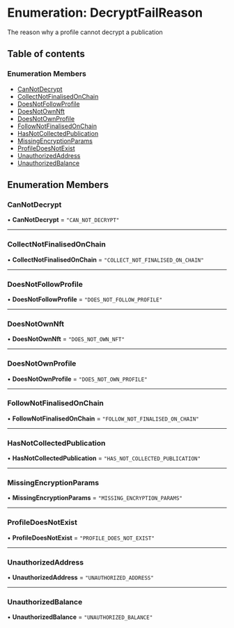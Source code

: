 # Enumeration: DecryptFailReason

The reason why a profile cannot decrypt a publication

## Table of contents

### Enumeration Members

- [CanNotDecrypt](DecryptFailReason.md#cannotdecrypt)
- [CollectNotFinalisedOnChain](DecryptFailReason.md#collectnotfinalisedonchain)
- [DoesNotFollowProfile](DecryptFailReason.md#doesnotfollowprofile)
- [DoesNotOwnNft](DecryptFailReason.md#doesnotownnft)
- [DoesNotOwnProfile](DecryptFailReason.md#doesnotownprofile)
- [FollowNotFinalisedOnChain](DecryptFailReason.md#follownotfinalisedonchain)
- [HasNotCollectedPublication](DecryptFailReason.md#hasnotcollectedpublication)
- [MissingEncryptionParams](DecryptFailReason.md#missingencryptionparams)
- [ProfileDoesNotExist](DecryptFailReason.md#profiledoesnotexist)
- [UnauthorizedAddress](DecryptFailReason.md#unauthorizedaddress)
- [UnauthorizedBalance](DecryptFailReason.md#unauthorizedbalance)

## Enumeration Members

### CanNotDecrypt

• **CanNotDecrypt** = ``"CAN_NOT_DECRYPT"``

___

### CollectNotFinalisedOnChain

• **CollectNotFinalisedOnChain** = ``"COLLECT_NOT_FINALISED_ON_CHAIN"``

___

### DoesNotFollowProfile

• **DoesNotFollowProfile** = ``"DOES_NOT_FOLLOW_PROFILE"``

___

### DoesNotOwnNft

• **DoesNotOwnNft** = ``"DOES_NOT_OWN_NFT"``

___

### DoesNotOwnProfile

• **DoesNotOwnProfile** = ``"DOES_NOT_OWN_PROFILE"``

___

### FollowNotFinalisedOnChain

• **FollowNotFinalisedOnChain** = ``"FOLLOW_NOT_FINALISED_ON_CHAIN"``

___

### HasNotCollectedPublication

• **HasNotCollectedPublication** = ``"HAS_NOT_COLLECTED_PUBLICATION"``

___

### MissingEncryptionParams

• **MissingEncryptionParams** = ``"MISSING_ENCRYPTION_PARAMS"``

___

### ProfileDoesNotExist

• **ProfileDoesNotExist** = ``"PROFILE_DOES_NOT_EXIST"``

___

### UnauthorizedAddress

• **UnauthorizedAddress** = ``"UNAUTHORIZED_ADDRESS"``

___

### UnauthorizedBalance

• **UnauthorizedBalance** = ``"UNAUTHORIZED_BALANCE"``
